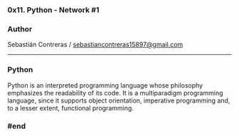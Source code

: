 ### 0x11. Python - Network #1

### Author

Sebastián Contreras / sebastiancontreras15897@gmail.com

--------------------------------------------------------
### Python

Python is an interpreted programming language whose philosophy emphasizes the readability of its code. It is a multiparadigm programming language, since it supports object   orientation, imperative programming and, to a lesser extent, functional programming.

### #end
